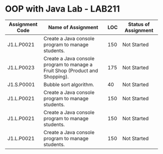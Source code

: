 # OOP with Java Lab - LAB211

| Assignment Code | Name of Assignment | LOC | Status of Assignment |
|---|---|---|---|
| J1.L.P0021| Create a Java console program to manage students.| 150| Not Started|
| J1.L.P0023| Create a Java console program to manage a Fruit Shop (Product and Shopping).| 175| Not Started|
| J1.S.P0001| Bubble sort algorithm.| 40| Not Started|
| J1.L.P0021| Create a Java console program to manage students.| 150| Not Started|
| J1.L.P0021| Create a Java console program to manage students.| 150| Not Started|
| J1.L.P0021| Create a Java console program to manage students.| 150| Not Started|